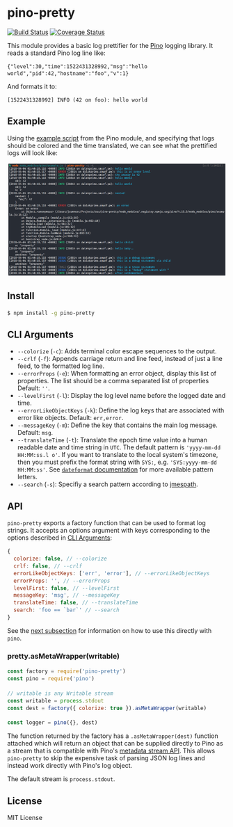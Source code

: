 <a id="intro"></a>
# pino-pretty
[![Build Status](https://travis-ci.org/pinojs/pino-pretty.svg?branch=master)](https://travis-ci.org/pinojs/pino-pretty)
[![Coverage Status](https://coveralls.io/repos/github/pinojs/pino-pretty/badge.svg?branch=master)](https://coveralls.io/github/pinojs/pino-pretty?branch=master)

This module provides a basic log prettifier for the [Pino](https://getpino.io/)
logging library. It reads a standard Pino log line like:

```
{"level":30,"time":1522431328992,"msg":"hello world","pid":42,"hostname":"foo","v":1}
```

And formats it to:

```
[1522431328992] INFO (42 on foo): hello world
```

<a id="example"></a>
## Example

Using the [example script][exscript] from the Pino module, and specifying
that logs should be colored and the time translated, we can see what the
prettified logs will look like:

![demo](demo.png)

[exscript]: https://github.com/pinojs/pino/blob/fc4c83b/example.js

<a id="install"></a>
## Install

```sh
$ npm install -g pino-pretty
```

<a id="cliargs"></a>
## CLI Arguments

+ `--colorize` (`-c`): Adds terminal color escape sequences to the output.
+ `--crlf` (`-f`): Appends carriage return and line feed, instead of just a line
feed, to the formatted log line.
+ `--errorProps` (`-e`): When formatting an error object, display this list
of properties. The list should be a comma separated list of properties Default: `''`.
+ `--levelFirst` (`-l`): Display the log level name before the logged date and time.
+ `--errorLikeObjectKeys` (`-k`): Define the log keys that are associated with
error like objects. Default: `err,error`.
+ `--messageKey` (`-m`): Define the key that contains the main log message.
Default: `msg`.
+ `--translateTime` (`-t`): Translate the epoch time value into a human readable
date and time string in `UTC`. The default pattern is `'yyyy-mm-dd HH:MM:ss.l o'`.
If you want to translate to the local system's timezone, then you must prefix the format 
string with `SYS:`, e.g. `'SYS:yyyy-mm-dd HH:MM:ss'`. See [`dateformat` documentation](https://www.npmjs.com/package/dateformat#mask-options)
for more available pattern letters.
+ `--search` (`-s`): Specifiy a search pattern according to
  [jmespath](http://jmespath.org/).

<a id="api"></a>
## API

`pino-pretty` exports a factory function that can be used to format log strings.
It accepts an options argument with keys corresponding to the options described
in [CLI Arguments](#cliargs):

```js
{
  colorize: false, // --colorize
  crlf: false, // --crlf
  errorLikeObjectKeys: ['err', 'error'], // --errorLikeObjectKeys
  errorProps: '', // --errorProps
  levelFirst: false, // --levelFirst
  messageKey: 'msg', // --messageKey
  translateTime: false, // --translateTime
  search: 'foo == `bar`' // --search
}
```

See the [next subsection](#usemetadata) for information on how to use this
directly with `pino`.

<a id="usemetadata"></a>
### pretty.asMetaWrapper(writable)

```js
const factory = require('pino-pretty')
const pino = require('pino')

// writable is any Writable stream
const writable = process.stdout
const dest = factory({ colorize: true }).asMetaWrapper(writable)

const logger = pino({}, dest)
```

The function returned by the factory has a `.asMetaWrapper(dest)` function attached
which will return an object that can be supplied directly to Pino as a stream
that is compatible with Pino's [metadata stream API][mdstream].
This allows `pino-pretty` to skip the expensive task of parsing JSON log lines
and instead work directly with Pino's log object.

The default stream is `process.stdout`.

[mdstream]: https://github.com/pinojs/pino/blob/fc4c83b/docs/API.md#metadata

<a id="license"><a>
## License

MIT License
